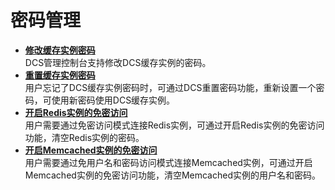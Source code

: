 # 密码管理<a name="dcs-zh-ug-180320002"></a>

-   **[修改缓存实例密码](修改缓存实例密码.md)**  
DCS管理控制台支持修改DCS缓存实例的密码。
-   **[重置缓存实例密码](重置缓存实例密码.md)**  
用户忘记了DCS缓存实例密码时，可通过DCS重置密码功能，重新设置一个密码，可使用新密码使用DCS缓存实例。
-   **[开启Redis实例的免密访问](开启Redis实例的免密访问.md)**  
用户需要通过免密访问模式连接Redis实例，可通过开启Redis实例的免密访问功能，清空Redis实例的密码。
-   **[开启Memcached实例的免密访问](开启Memcached实例的免密访问.md)**  
用户需要通过免用户名和密码访问模式连接Memcached实例，可通过开启Memcached实例的免密访问功能，清空Memcached实例的用户名和密码。

